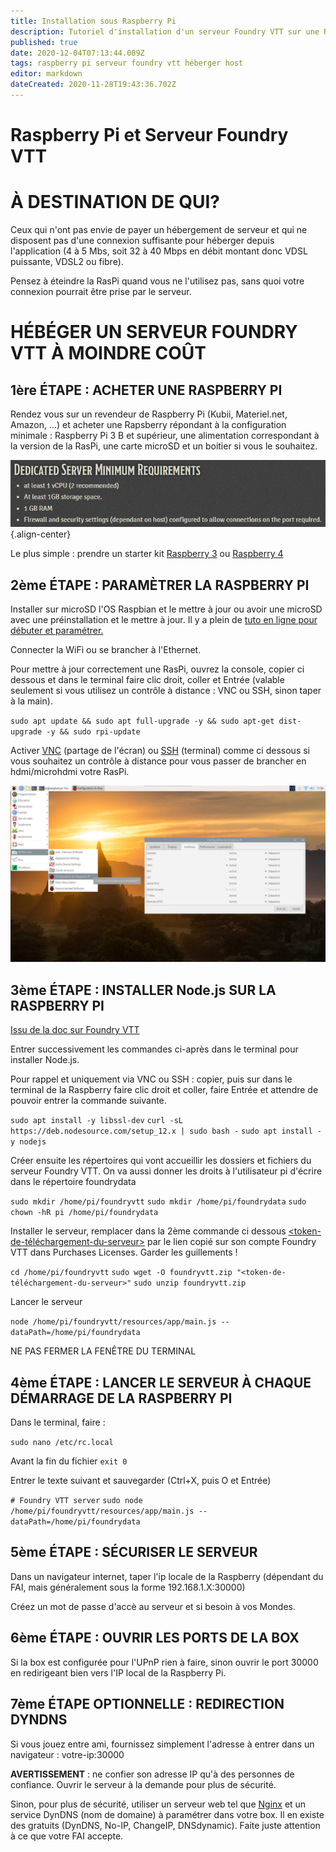 ```yaml
---
title: Installation sous Raspberry Pi
description: Tutoriel d'installation d'un serveur Foundry VTT sur une Raspberry Pi
published: true
date: 2020-12-04T07:13:44.089Z
tags: raspberry pi serveur foundry vtt héberger host
editor: markdown
dateCreated: 2020-11-28T19:43:36.702Z
---
```


# Raspberry Pi et Serveur Foundry VTT
# À DESTINATION DE QUI?

Ceux qui n'ont pas envie de payer un hébergement de serveur et qui ne disposent pas d'une connexion suffisante pour héberger depuis l'application (4 à 5 Mbs, soit 32 à 40 Mbps en débit montant donc VDSL puissante, VDSL2 ou fibre).

Pensez à éteindre la RasPi quand vous ne l'utilisez pas, sans quoi votre connexion pourrait être prise par le serveur.

# HÉBÉGER UN SERVEUR FOUNDRY VTT À MOINDRE COÛT

## 1ère ÉTAPE : ACHETER UNE RASPBERRY PI

Rendez vous sur un revendeur de Raspberry Pi (Kubii, Materiel.net, Amazon, ...) et acheter une Rapsberry répondant à la configuration minimale : Raspberry Pi 3 B et supérieur, une alimentation correspondant à la version de la RasPi, une carte microSD et un boitier si vous le souhaitez.

![phj3bxv.jpg](/images/raspberry/phj3bxv.jpg){.align-center}

Le plus simple : prendre un starter kit [Raspberry 3](fr/https://www.kubii.fr/168-kits-raspberry-pi-3-et-3) ou [Raspberry 4](fr/https://www.kubii.fr/175-kits-raspberry-pi-4)

## 2ème ÉTAPE : PARAMÈTRER LA RASPBERRY PI

Installer sur microSD l'OS Raspbian et le mettre à jour ou avoir une microSD avec une préinstallation et le mettre à jour. Il y a plein de [tuto en ligne pour débuter et paramétrer.](/fr/https://www.gotronic.fr/blog/guides/raspberry/)

Connecter la WiFi ou se brancher à l'Ethernet.

Pour mettre à jour correctement une RasPi, ouvrez la console, copier ci dessous et dans le terminal faire clic droit, coller et Entrée (valable seulement si vous utilisez un contrôle à distance : VNC ou SSH, sinon taper à la main).

`sudo apt update && sudo apt full-upgrade -y && sudo apt-get dist-upgrade -y && sudo rpi-update`

Activer [VNC](fr/https://raspberry-pi.fr/vnc-raspberry-pi/) (partage de l'écran) ou [SSH](fr/https://raspberry-pi.fr/connecter-ssh-raspberry-pi/) (terminal) comme ci dessous si vous souhaitez un contrôle à distance pour vous passer de brancher en hdmi/microhdmi votre RasPi.

![unfj1zw.jpg](/images/raspberry/unfj1zw.jpg)

## 3ème ÉTAPE : INSTALLER Node.js SUR LA RASPBERRY PI

[Issu de la doc sur Foundry VTT](fr/https://foundryvtt.com/article/hosting/)

Entrer successivement les commandes ci-après dans le terminal pour installer Node.js.

Pour rappel et uniquement via VNC ou SSH : copier, puis sur dans le terminal de la Raspberry faire clic droit et coller, faire Entrée et attendre de pouvoir entrer la commande suivante.

`sudo apt install -y libssl-dev`
`curl -sL https://deb.nodesource.com/setup_12.x | sudo bash -`
`sudo apt install -y nodejs`

Créer ensuite les répertoires qui vont accueillir les dossiers et fichiers du serveur Foundry VTT. On va aussi donner les droits à l'utilisateur pi d'écrire dans le répertoire foundrydata

`sudo mkdir /home/pi/foundryvtt`
`sudo mkdir /home/pi/foundrydata`
`sudo chown -hR pi /home/pi/foundrydata`

Installer le serveur, remplacer dans la 2ème commande ci dessous [<token-de-téléchargement-du-serveur>](fr/https://i.imgur.com/igtqAs9.jpg) par le lien copié sur son compte Foundry VTT dans Purchases Licenses. Garder les guillements !

`cd /home/pi/foundryvtt`
`sudo wget -O foundryvtt.zip "<token-de-téléchargement-du-serveur>"`
`sudo unzip foundryvtt.zip`

Lancer le serveur

`node /home/pi/foundryvtt/resources/app/main.js --dataPath=/home/pi/foundrydata`

NE PAS FERMER LA FENÊTRE DU TERMINAL

## 4ème ÉTAPE : LANCER LE SERVEUR À CHAQUE DÉMARRAGE DE LA RASPBERRY PI

Dans le terminal, faire :

`sudo nano /etc/rc.local`

Avant la fin du fichier `exit 0`

Entrer le texte suivant et sauvegarder (Ctrl+X, puis O et Entrée)

`# Foundry VTT server`
`sudo node /home/pi/foundryvtt/resources/app/main.js --dataPath=/home/pi/foundrydata`

## 5ème ÉTAPE : SÉCURISER LE SERVEUR

Dans un navigateur internet, taper l'ip locale de la Raspberry (dépendant du FAI, mais généralement sous la forme 192.168.1.X:30000)

Créez un mot de passe d'accè au serveur et si besoin à vos Mondes.

## 6ème ÉTAPE : OUVRIR LES PORTS DE LA BOX

Si la box est configurée pour l'UPnP rien à faire, sinon ouvrir le port 30000 en redirigeant bien vers l'IP local de la Raspberry Pi.

## 7ème ÉTAPE OPTIONNELLE : REDIRECTION DYNDNS

Si vous jouez entre ami, fournissez simplement l'adresse à entrer dans un navigateur : votre-ip:30000

**AVERTISSEMENT** : ne confier son adresse IP qu'à des personnes de confiance. Ouvrir le serveur à la demande pour plus de sécurité.

Sinon, pour plus de sécurité, utiliser un serveur web tel que [Nginx](/fr/https://foundryvtt.com/article/nginx/) et un service DynDNS (nom de domaine) à paramétrer dans votre box. Il en existe des gratuits (DynDNS, No-IP, ChangeIP, DNSdynamic). Faite juste attention à ce que votre FAI accepte.


